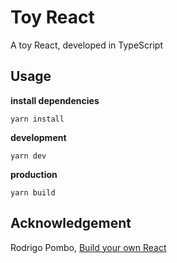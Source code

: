 # Toy React

A toy React, developed in TypeScript

## Usage

**install dependencies**

```shell
yarn install
```

**development**

```shell
yarn dev
```

**production**

```shell
yarn build
```

## Acknowledgement

Rodrigo Pombo, [Build your own React](https://pomb.us/build-your-own-react/)
